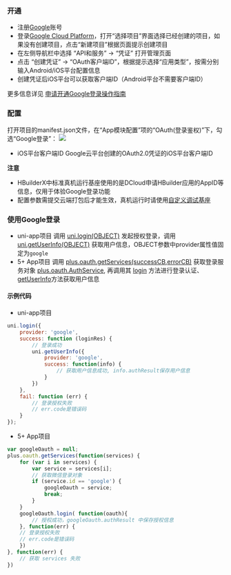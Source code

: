 ### 开通
- 注册[Google](https://accounts.google.com/)账号
- 登录[Google Cloud Platform](https://console.cloud.google.com/)，打开“选择项目”界面选择已经创建的项目，如果没有创建项目，点击“新建项目”根据页面提示创建项目
- 在左侧导航栏中选择 “API和服务” -> “凭证” 打开管理页面
- 点击 “创建凭证” -> “OAuth客户端ID”，根据提示选择“应用类型”，按需分别输入Android/iOS平台配置信息
- 创建凭证后iOS平台可以获取客户端ID（Android平台不需要客户端ID）

更多信息详见 [申请开通Google登录操作指南](https://uniapp.dcloud.io/tutorial/app-oauth-google-open)


### 配置
打开项目的manifest.json文件，在“App模块配置”项的“OAuth(登录鉴权)”下，勾选“Google登录”：
![](https://native-res.dcloud.net.cn/images/uniapp/oauth/google-manifest.png)

- iOS平台客户端ID
Google云平台创建的OAuth2.0凭证的iOS平台客户端ID

**注意**
- HBuilderX中标准真机运行基座使用的是DCloud申请HBuilder应用的AppID等信息，仅用于体验Google登录功能
- 配置参数需提交云端打包后才能生效，真机运行时请使用[自定义调试基座](https://ask.dcloud.net.cn/article/35115)


### 使用Google登录

- uni-app项目
调用 [uni.login(OBJECT)](/api/plugins/login.md#login) 发起授权登录，调用 [uni.getUserInfo(OBJECT)](https://uniapp.dcloud.io/api/plugins/login?id=getuserinfo) 获取用户信息，OBJECT参数中provider属性值固定为`google`
- 5+ App项目
调用 [plus.oauth.getServices(successCB,errorCB)](https://www.html5plus.org/doc/zh_cn/oauth.html#plus.oauth.getServices) 获取登录服务对象 [plus.oauth.AuthService](https://www.html5plus.org/doc/zh_cn/oauth.html#plus.oauth.AuthService), 再调用其 [login](https://www.html5plus.org/doc/zh_cn/oauth.html#plus.oauth.AuthService.login) 方法进行登录认证、[getUserInfo](https://www.html5plus.org/doc/zh_cn/oauth.html#plus.oauth.AuthService.getUserInfo)方法获取用户信息


#### 示例代码
- uni-app项目
``` js
uni.login({
    provider: 'google',
    success: function (loginRes) {
        // 登录成功
        uni.getUserInfo({
            provider: 'google',
            success: function(info) {
                // 获取用户信息成功, info.authResult保存用户信息
            }
        })
    },
    fail: function (err) {
        // 登录授权失败
        // err.code是错误码
    }
});
```

- 5+ App项目
``` js
var googleOauth = null;
plus.oauth.getServices(function(services) {
	for (var i in services) {
		var service = services[i];
		// 获取微信登录对象
		if (service.id == 'google') {
			googleOauth = service;
			break;
		}
	}
	googleOauth.login( function(oauth){
		// 授权成功，googleOauth.authResult 中保存授权信息
	}, function(err) {
    // 登录授权失败
    // err.code是错误码
	})
}, function(err) {
	// 获取 services 失败
})
```

